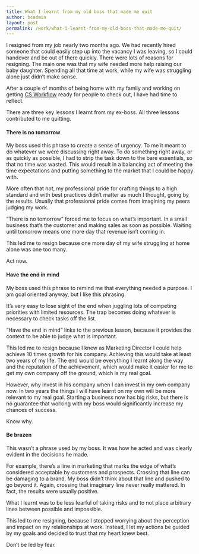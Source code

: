 ```yaml
---
title: What I learnt from my old boss that made me quit
author: bcadmin
layout: post
permalink: /work/what-i-learnt-from-my-old-boss-that-made-me-quit/
---
```

I resigned from my job nearly two months ago. We had recently hired someone that could easily step up into the vacancy I was leaving, so I could handover and be out of there quickly. There were lots of reasons for resigning. The main one was that my wife needed more help raising our baby daughter. Spending all that time at work, while my wife was struggling alone just didn&#8217;t make sense. 

After a couple of months of being home with my family and working on getting <a href="http://csworkflow.com" target="_blank">CS Workflow</a> ready for people to check out, I have had time to reflect. 

There are three key lessons I learnt from my ex-boss. All three lessons contributed to me quitting. 

#### There is no tomorrow

My boss used this phrase to create a sense of urgency. To me it meant to do whatever we were discussing right away. To do something right away, or as quickly as possible, I had to strip the task down to the bare essentials, so that no time was wasted. This would result in a balancing act of meeting the time expectations and putting something to the market that I could be happy with. 

More often that not, my professional pride for crafting things to a high standard and with best practices didn&#8217;t matter as much I thought, going by the results. Usually that professional pride comes from imagining my peers judging my work. 

&#8220;There is no tomorrow&#8221; forced me to focus on what&#8217;s important. In a small business that&#8217;s the customer and making sales as soon as possible. Waiting until tomorrow means one more day that revenue isn&#8217;t coming in. 

This led me to resign because one more day of my wife struggling at home alone was one too many. 

Act now. 

#### Have the end in mind

My boss used this phrase to remind me that everything needed a purpose. I am goal oriented anyway, but I like this phrasing. 

It&#8217;s very easy to lose sight of the end when juggling lots of competing priorities with limited resources. The trap becomes doing whatever is necessary to check tasks off the list. 

&#8220;Have the end in mind&#8221; links to the previous lesson, because it provides the context to be able to judge what is important. 

This led me to resign because I knew as Marketing Director I could help achieve 10 times growth for his company. Achieving this would take at least two years of my life. The end would be everything I learnt along the way and the reputation of the achievement, which would make it easier for me to get my own company off the ground, which is my real goal. 

However, why invest in his company when I can invest in my own company now. In two years the things I will have learnt on my own will be more relevant to my real goal. Starting a business now has big risks, but there is no guarantee that working with my boss would significantly increase my chances of success. 

Know why. 

#### Be brazen

This wasn&#8217;t a phrase used by my boss. It was how he acted and was clearly evident in the decisions he made. 

For example, there&#8217;s a line in marketing that marks the edge of what&#8217;s considered acceptable by customers and prospects. Crossing that line can be damaging to a brand. My boss didn&#8217;t think about that line and pushed to go beyond it. Again, crossing that imaginary line never really mattered. In fact, the results were usually positive.

What I learnt was to be less fearful of taking risks and to not place arbitrary lines between possible and impossible. 

This led to me resigning, because I stopped worrying about the perception and impact on my relationships at work. Instead, I let my actions be guided by my goals and decided to trust that my heart knew best. 

Don&#8217;t be led by fear.